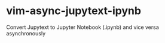 # vim-async-jupytext-ipynb
Convert Jupytext to Jupyter Notebook (.ipynb) and vice versa asynchronously
